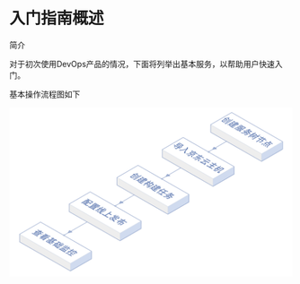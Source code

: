 # 入门指南概述

简介

对于初次使用DevOps产品的情况，下面将列举出基本服务，以帮助用户快速入门。

基本操作流程图如下

![image](https://github.com/jdcloudcom/cn/blob/DevOps/image/DevOps/Getting-Started1.png)
